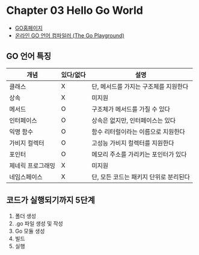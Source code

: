 # Chapter 03 Hello Go World

 * [GO홈페이지](https://go.dev/)
 * [온라인 GO 언어 컴파일러 (The Go Playground)](https://go.dev/play/)

## GO 언어 특징

| 개념 | 있다/없다 | 설명 |
| --- | --- | --- |
| 클래스 | X | 단, 메서드를 가지는 구조체를 지원한다 |
| 상속 | X | 미지원 |
| 메서드 | O | 구조체가 메서드를 가질 수 있다 |
| 인터페이스 | O | 상속은 없지만, 인터페이스는 있다 |
| 익명 함수 | O | 함수 리터럴이라는 이름으로 지원한다 |
| 가비지 컬렉터 | O | 고성능 가비지 컬렉터를 지원한다 |
| 포인터 | O | 메모리 주소를 가리키는 포인터가 있다 |
| 제네릭 프로그래밍 | X | 미지원
| 네임스페이스 | X | 단, 모든 코드는 패키지 단위로 분리된다 |

## 코드가 실행되기까지 5단계

 1. 폴더 생성
 1. .go 파일 생성 및 작성
 1. Go 모듈 생성
 1. 빌드
 1. 실행

